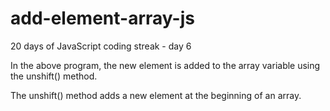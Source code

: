 # add-element-array-js
20 days of JavaScript coding streak - day 6

In the above program, the new element is added to the array variable using the unshift() method.

The unshift() method adds a new element at the beginning of an array.
